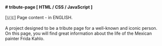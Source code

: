 <strong># tribute-page
[ HTML / CSS / JavaScript ]</strong>  
<br>
[:us:] Page content - in ENGLISH.  
<br>
A project designed to be a tribute page for a well-known and iconic person. On this page, you will find great information about the life of the Mexican painter Frida Kahlo.
